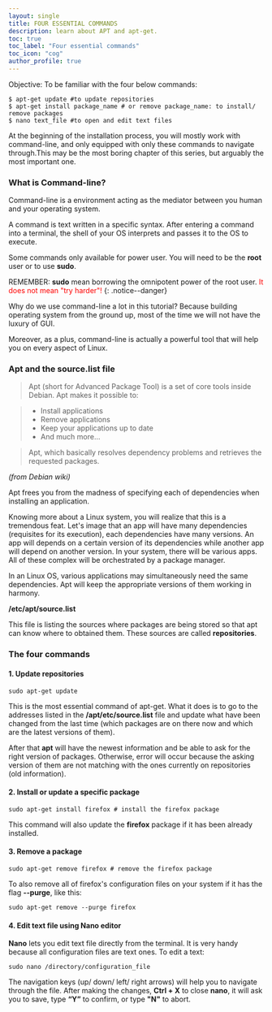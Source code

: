 ```yaml
---
layout: single
title: FOUR ESSENTIAL COMMANDS
description: learn about APT and apt-get.
toc: true
toc_label: "Four essential commands"
toc_icon: "cog"
author_profile: true
---
```


Objective: To be familiar with the four below commands:

```
$ apt-get update #to update repositories
$ apt-get install package_name # or remove package_name: to install/ remove packages
$ nano text_file #to open and edit text files
```
At the beginning of the installation process, you will mostly work with command-line, and only equipped with only these commands to navigate through.This may be the most boring chapter of this series, but arguably the most important one.

### What is Command-line?
Command-line is a environment acting as the mediator between you human and your operating system.

A command is text written in a specific syntax. After entering a command into a terminal, the shell of your OS interprets and passes it to the OS to execute.

Some commands only available for power user. You will need to be the **root** user or to use **sudo**.

REMEMBER: **sudo** mean borrowing the omnipotent power of the root user. <span style="color:red">It does not mean "try harder"!</span>
{: .notice--danger}

Why do we use command-line a lot in this tutorial? Because building operating system from the ground up, most of the time we will not have the luxury of GUI.

Moreover, as a plus, command-line is actually a powerful tool that will help you on every aspect of Linux.

### Apt and the source.list file

>Apt (short for Advanced Package Tool) is a set of core tools inside Debian. Apt makes it possible to:

>* Install applications
>* Remove applications
>* Keep your applications up to date
>* And much more...

>Apt, which basically resolves dependency problems and retrieves the requested packages.

*(from Debian wiki)*

Apt frees you from the madness of specifying each of dependencies when installing an application.

Knowing more about a Linux system, you will realize that this is a tremendous feat. Let's image that an app will have many dependencies (requisites for its execution), each dependencies have many versions. An app will depends on a certain version of its dependencies while another app will depend on another version. In your system, there will be various apps. All of these complex will be orchestrated by a package manager.

In an Linux OS, various applications may simultaneously need the same dependencies. Apt will keep the appropriate versions of them working in harmony.

**/etc/apt/source.list**

This file is listing the sources where packages are being stored so that apt can know where to obtained them. These sources are called **repositories**.

### The four commands

#### 1. Update repositories
```
sudo apt-get update
```
This is the most essential command of apt-get.
What it does is to go to the addresses listed in the **/apt/etc/source.list** file and update what have been changed from the last time (which packages are on there now and which are the latest versions of them).

After that **apt** will have the newest information and be able to ask for the right version of packages. Otherwise, error will occur because the asking version of them are not matching with the ones currently on repositories (old information).

#### 2. Install or update a specific package
```
sudo apt-get install firefox # install the firefox package
```
This command will also update the **firefox** package if it has been already installed.

#### 3. Remove a package
```
sudo apt-get remove firefox # remove the firefox package
```
To also remove all of firefox's configuration files on your system if it has the flag **--purge**, like this:
```
sudo apt-get remove --purge firefox
```

#### 4. Edit text file using Nano editor
**Nano** lets you edit text file directly from the terminal. It is very handy because all configuration files are text ones.
To edit a text:
```
sudo nano /directory/configuration_file
```
The navigation keys (up/ down/ left/ right arrows) will help you to navigate through the file.
After making the changes, **Ctrl + X** to close **nano**, it will ask you to save, type **“Y”** to confirm, or type **"N"** to abort.
